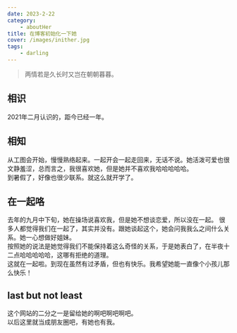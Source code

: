 ```yaml
---
date: 2023-2-22
category: 
    - aboutHer
title: 在博客初始化一下她
cover: /images/inither.jpg
tags: 
    - darling
---
```


> 两情若是久长时又岂在朝朝暮暮。

<!-- more -->
## 相识
2021年二月认识的，距今已经一年。

## 相知
从工图会开始，慢慢熟络起来。一起开会一起走回来，无话不说。她活泼可爱也很文静羞涩，总而言之，我很喜欢她，但是她并不喜欢我哈哈哈哈哈。  
到暑假了，好像也很少联系。就这么就开学了。

## 在一起咯
去年的九月中下旬，她在操场说喜欢我，但是她不想谈恋爱，所以没在一起。
很多人都觉得我们在一起了，其实并没有。跟她谈起这个，她会问我我么之间什么关系。她一心想做好姐妹。  
按照她的说法是她觉得我们不能保持着这么奇怪的关系，于是她表白了，在半夜十二点哈哈哈哈哈，这哪有拒绝的道理。  
这就在一起啦。到现在虽然有过矛盾，但也有快乐。我希望她能一直像个小孩儿那么快乐！  

## last but not least
这个网站的二分之一是留给她的啊吧啊吧啊吧。  
以后这里就当成朋友圈吧，有她也有我。
